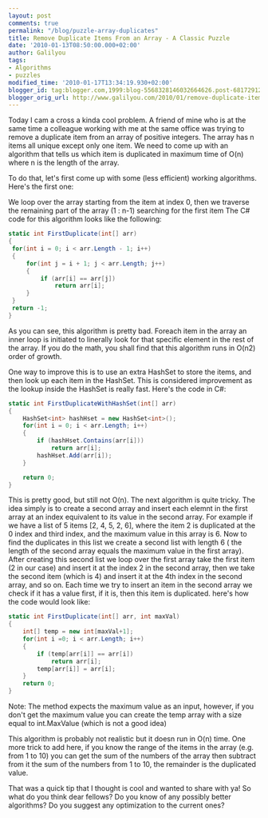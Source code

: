 ```yaml
---
layout: post
comments: true
permalink: "/blog/puzzle-array-duplicates"
title: Remove Duplicate Items From an Array - A Classic Puzzle
date: '2010-01-13T08:50:00.000+02:00'
author: Galilyou
tags:
- Algorithms
- puzzles
modified_time: '2010-01-17T13:34:19.930+02:00'
blogger_id: tag:blogger.com,1999:blog-5568328146032664626.post-6817291243805076028
blogger_orig_url: http://www.galilyou.com/2010/01/remove-duplicate-items-from-array.html
---
```


 Today I cam a cross a kinda cool problem. A friend of mine who is at the same time a colleague working with me at the same office was trying to remove a duplicate item from an array of positive integers.
 The array has n items all unique except only one item. We need to come up with an algorithm that tells us which item is duplicated in maximum time of
 O(n) where n is the length of the array.

 To do that, let's first come up with some (less efficient) working algorithms. Here's the first one:

 We loop over the array starting from the item at index 0, then we traverse the remaining part of the array (1 : n-1) searching for the first item
 The C# code for this algorithm looks like the following:

```csharp
static int FirstDuplicate(int[] arr)
{
 for(int i = 0; i < arr.Length - 1; i++)
 {
     for(int j = i + 1; j < arr.Length; j++)
     {
         if (arr[i] == arr[j])
             return arr[i];
     }
 }
 return -1;
}
```
 As you can see, this algorithm is pretty bad. Foreach item in the array an inner loop is initiated to linerally look for that specific element in the
rest of the array. If you do the math, you shall find that this algorithm runs in O(n2) order of growth.

One way to improve this is to use an extra HashSet to store the items, and then look up each item in the HashSet. This is considered improvement as the
lookup inside the HashSet is really fast.
Here's the code in C#:

```csharp
static int FirstDuplicateWithHashSet(int[] arr)
{
	HashSet<int> hashHset = new HashSet<int>();
	for(int i = 0; i < arr.Length; i++)
	{
	    if (hashHset.Contains(arr[i]))
	        return arr[i];
	    hashHset.Add(arr[i]);
	}

	return 0;
}
```
This is pretty good, but still not O(n).
The next algorithm is quite tricky. The idea simply is to create a second array and insert each elemnt in the first array at an index equivalent to its
value in the second array.
For example if we have a list of 5 items [2, 4, 5, 2, 6], where the item 2 is duplicated at the 0 index and third index, and the maximum value in this
array is 6. Now to find the duplicates in this list we create a second list with length 6 ( the length of the second array equals the maximum value in
the first array). After creating this second list we loop over the first array take the first item (2 in our case) and insert it at the index 2 in
the second array, then we take the second item (which is 4) and insert it at the 4th index in the second array, and so on. Each time we try to insert
an item in the second array we check if it has a value first, if it is, then this item is duplicated.
here's how the code would look like:

```csharp
static int FirstDuplicate(int[] arr, int maxVal)
{
    int[] temp = new int[maxVal+1];
    for(int i =0; i < arr.Length; i++)
    {
        if (temp[arr[i]] == arr[i])
            return arr[i];
        temp[arr[i]] = arr[i];
    }
    return 0;
}
```
 Note: The method expects the maximum value as an input, however, if you don't get the maximum value you can create the temp array with a size
 equal to  int.MaxValue (which is not a good idea)

 This algorithm is probably not realistic but it doesn run in O(n) time.
 One more trick to add here, if you know the range of the items in the array (e.g. from 1 to 10) you can get the sum of the numbers of the array
 then subtract from it the sum of the numbers from 1 to 10, the remainder is the duplicated value.

 That was a quick tip that I thought is cool and wanted to share with ya! So what do you think dear fellows? Do you know of any possibly better
 algorithms? Do you suggest any optimization to the current ones?